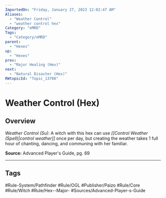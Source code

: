 ```yaml
---
ImportedOn: "Friday, January 27, 2023 12:02:47 AM"
Aliases:
  - "Weather Control"
  - "weather control hex"
Category: "eMRD"
Tags:
  - "Category/eMRD"
parent:
  - "Hexes"
up:
  - "Hexes"
prev:
  - "Major Healing (Hex)"
next:
  - "Natural Disaster (Hex)"
RWtopicId: "Topic_13708"
---
```

# Weather Control (Hex)
## Overview
*Weather Control (Su)*: A witch with this hex can use *[[Control Weather (Spell)|control weather]]* once per day, but creating the weather takes 1 full hour of chanting, dancing, and communing with her familiar.

**Source:** Advanced Player's Guide, pg. 69


---
## Tags
#Rule-System/Pathfinder #Rule/OGL #Publisher/Paizo #Rule/Core #Rule/Witch #Rule/Hex--Major- #Sources/Advanced-Player-s-Guide

